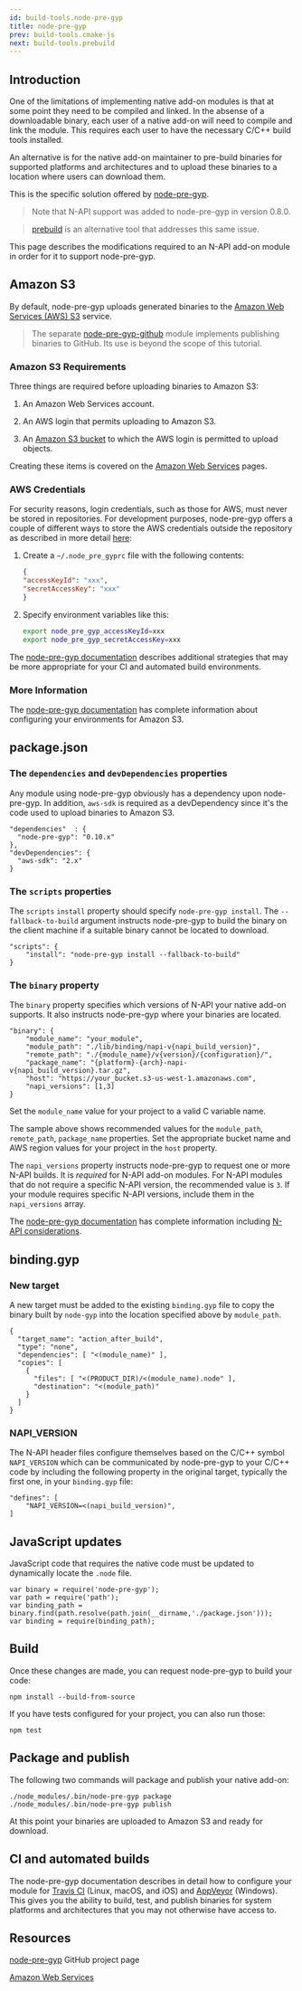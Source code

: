 ```yaml
---
id: build-tools.node-pre-gyp
title: node-pre-gyp
prev: build-tools.cmake-js
next: build-tools.prebuild
---
```


## Introduction 

One of the limitations of implementing native add-on modules is that at some point they need to be compiled and linked. In the absense of a downloadable binary, each user of a native add-on will need to compile and link the module. This requires each user to have the necessary C/C++ build tools installed. 

An alternative is for the native add-on maintainer to pre-build binaries for supported platforms and architectures and to upload these binaries to a location where users can download them.

This is the specific solution offered by [node-pre-gyp](https://github.com/mapbox/node-pre-gyp). 

> Note that N-API support was added to node-pre-gyp in version 0.8.0.

> [prebuild](prebuild.html) is an alternative tool that addresses this same issue.

This page describes the modifications required to an N-API add-on module in order for it to support node-pre-gyp. 

## Amazon S3

By default, node-pre-gyp uploads generated binaries to the [Amazon Web Services (AWS) S3](https://aws.amazon.com/s3/) service. 

> The separate [node-pre-gyp-github](https://github.com/bchr02/node-pre-gyp-github) module implements publishing binaries to GitHub. Its use is beyond the scope of this tutorial. 


### Amazon S3 Requirements 

Three things are required before uploading binaries to Amazon S3:

1. An Amazon Web Services account. 

2. An AWS login that permits uploading to Amazon S3. 

3. An [Amazon S3 bucket](https://docs.aws.amazon.com/AmazonS3/latest/dev/UsingBucket.html) to which the AWS login is permitted to upload objects.

Creating these items is covered on the [Amazon Web Services](https://aws.amazon.com) pages. 

### AWS Credentials

For security reasons, login credentials, such as those for AWS, must never be stored in repositories. For development purposes, node-pre-gyp offers a couple of different ways to store the AWS credentials outside the repository as described in more detail [here](https://github.com/mapbox/node-pre-gyp#3-configure-aws-credentials):

1. Create a `~/.node_pre_gyprc` file with the following contents:

    ```json
    {
    "accessKeyId": "xxx",
    "secretAccessKey": "xxx"
    }
    ```

2. Specify environment variables like this:

    ```bash
    export node_pre_gyp_accessKeyId=xxx
    export node_pre_gyp_secretAccessKey=xxx
    ```

The [node-pre-gyp documentation](https://github.com/mapbox/node-pre-gyp#3-configure-aws-credentials) describes additional strategies that may be more appropriate for your CI and automated build environments. 

### More Information

The [node-pre-gyp documentation](https://github.com/mapbox/node-pre-gyp#s3-hosting) has complete information about configuring your environments for Amazon S3. 

## package.json

### The `dependencies` and `devDependencies` properties

Any module using node-pre-gyp obviously has a dependency upon node-pre-gyp. In addition, `aws-sdk` is required as a devDependency since it's the code used to upload binaries to Amazon S3. 

```
"dependencies"  : {
  "node-pre-gyp": "0.10.x"
},
"devDependencies": {
  "aws-sdk": "2.x"
}
```

### The `scripts` properties

The `scripts` `install` property should specify `node-pre-gyp install`. The `--fallback-to-build` argument instructs node-pre-gyp to build the binary on the client machine if a suitable binary cannot be located to download. 

```
"scripts": {
    "install": "node-pre-gyp install --fallback-to-build"
}
```

### The `binary` property

The `binary` property specifies which versions of N-API your native add-on supports. It also instructs node-pre-gyp where your binaries are located. 

```
"binary": {
    "module_name": "your_module",
    "module_path": "./lib/binding/napi-v{napi_build_version}",
    "remote_path": "./{module_name}/v{version}/{configuration}/",
    "package_name": "{platform}-{arch}-napi-v{napi_build_version}.tar.gz",
    "host": "https://your_bucket.s3-us-west-1.amazonaws.com",
    "napi_versions": [1,3]
}
```

Set the `module_name` value for your project to a valid C variable name.

The sample above shows recommended values for the `module_path`, `remote_path`, `package_name` properties. Set the appropriate bucket name and AWS region values for your project in the `host` property. 

The `napi_versions` property instructs node-pre-gyp to request one or more N-API builds. It is _required_ for N-API add-on modules. For N-API modules that do not require a specific N-API version, the recommended value is `3`. If your module requires specific N-API versions, include them in the `napi_versions` array. 

The [node-pre-gyp documentation](https://github.com/mapbox/node-pre-gyp#1-add-new-entries-to-your-packagejson) has complete information including [N-API considerations](https://github.com/mapbox/node-pre-gyp#n-api-considerations).

## binding.gyp

### New target

A new target must be added to the existing `binding.gyp` file to copy the binary built by `node-gyp` into the location specified above by `module_path`.

```
{
  "target_name": "action_after_build",
  "type": "none",
  "dependencies": [ "<(module_name)" ],
  "copies": [
	{
	  "files": [ "<(PRODUCT_DIR)/<(module_name).node" ],
	  "destination": "<(module_path)"
	}
  ]
}
```

### NAPI_VERSION

The N-API header files configure themselves based on the C/C++ symbol `NAPI_VERSION` which can be communicated by node-pre-gyp to your C/C++ code by including the following property in the original target, typically the first one, in your `binding.gyp` file:

```
"defines": [
	"NAPI_VERSION=<(napi_build_version)",
]
```

## JavaScript updates

JavaScript code that requires the native code must be updated to dynamically locate the `.node` file.

```
var binary = require('node-pre-gyp');
var path = require('path');
var binding_path = binary.find(path.resolve(path.join(__dirname,'./package.json')));
var binding = require(binding_path);
```

## Build

Once these changes are made, you can request node-pre-gyp to build your code:

```
npm install --build-from-source
```

If you have tests configured for your project, you can also run those:

```
npm test
```

## Package and publish

The following two commands will package and publish your native add-on:

```
./node_modules/.bin/node-pre-gyp package
./node_modules/.bin/node-pre-gyp publish
```

At this point your binaries are uploaded to Amazon S3 and ready for download. 

## CI and automated builds

The node-pre-gyp documentation describes in detail how to configure your module for [Travis CI](https://github.com/mapbox/node-pre-gyp#travis-automation) (Linux, macOS, and iOS) and [AppVeyor](https://github.com/mapbox/node-pre-gyp#appveyor-automation) (Windows). This gives you the ability to build, test, and publish binaries for system platforms and architectures that you may not otherwise have access to. 

## Resources

[node-pre-gyp](https://github.com/mapbox/node-pre-gyp) GitHub project page

[Amazon Web Services](https://aws.amazon.com)
